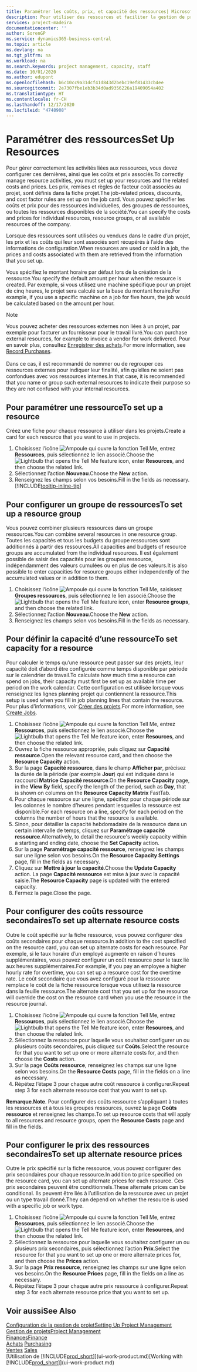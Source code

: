 ```yaml
---
title: Paramétrer les coûts, prix, et capacité des ressources| Microsoft Docs
description: Pour utiliser des ressources et faciliter la gestion de projets, vous spécifiez les coûts et les prix des différents ressources ou groupes de ressources, et définissez la capacité ressource.
services: project-madeira
documentationcenter: ''
author: SorenGP
ms.service: dynamics365-business-central
ms.topic: article
ms.devlang: na
ms.tgt_pltfrm: na
ms.workload: na
ms.search.keywords: project management, capacity, staff
ms.date: 10/01/2020
ms.author: edupont
ms.openlocfilehash: b6c10cc9a31dcf41d843d2bebc19ef81433cb4ee
ms.sourcegitcommit: 2e7307fbe1eb3b34d0ad9356226a19409054a402
ms.translationtype: HT
ms.contentlocale: fr-CH
ms.lasthandoff: 12/17/2020
ms.locfileid: "4748908"
---
```

# <a name="set-up-resources"></a><span data-ttu-id="8fa1d-103">Paramétrer des ressources</span><span class="sxs-lookup"><span data-stu-id="8fa1d-103">Set Up Resources</span></span>
<span data-ttu-id="8fa1d-104">Pour gérer correctement les activités liées aux ressources, vous devez configurer ces dernières, ainsi que les coûts et prix associés.</span><span class="sxs-lookup"><span data-stu-id="8fa1d-104">To correctly manage resource activities, you must set up your resources and the related costs and prices.</span></span> <span data-ttu-id="8fa1d-105">Les prix, remises et règles de facteur coût associés au projet, sont définis dans la fiche projet.</span><span class="sxs-lookup"><span data-stu-id="8fa1d-105">The job-related prices, discounts, and cost factor rules are set up on the job card.</span></span> <span data-ttu-id="8fa1d-106">Vous pouvez spécifier les coûts et prix pour des ressources individuelles, des groupes de ressources, ou toutes les ressources disponibles de la société.</span><span class="sxs-lookup"><span data-stu-id="8fa1d-106">You can specify the costs and prices for individual resources, resource groups, or all available resources of the company.</span></span>

<span data-ttu-id="8fa1d-107">Lorsque des ressources sont utilisées ou vendues dans le cadre d’un projet, les prix et les coûts qui leur sont associés sont récupérés à l’aide des informations de configuration.</span><span class="sxs-lookup"><span data-stu-id="8fa1d-107">When resources are used or sold in a job, the prices and costs associated with them are retrieved from the information that you set up.</span></span>

<span data-ttu-id="8fa1d-108">Vous spécifiez le montant horaire par défaut lors de la création de la ressource.</span><span class="sxs-lookup"><span data-stu-id="8fa1d-108">You specify the default amount per hour when the resource is created.</span></span> <span data-ttu-id="8fa1d-109">Par exemple, si vous utilisez une machine spécifique pour un projet de cinq heures, le projet sera calculé sur la base du montant horaire.</span><span class="sxs-lookup"><span data-stu-id="8fa1d-109">For example, if you use a specific machine on a job for five hours, the job would be calculated based on the amount per hour.</span></span>

> [!NOTE]
> <span data-ttu-id="8fa1d-110">Vous pouvez acheter des ressources externes non liées à un projet, par exemple pour facturer un fournisseur pour le travail livré.</span><span class="sxs-lookup"><span data-stu-id="8fa1d-110">You can purchase external resources, for example to invoice a vendor for work delivered.</span></span> <span data-ttu-id="8fa1d-111">Pour en savoir plus, consultez [Enregistrer des achats](purchasing-how-record-purchases.md).</span><span class="sxs-lookup"><span data-stu-id="8fa1d-111">For more information, see [Record Purchases](purchasing-how-record-purchases.md).</span></span><br /><br />
> <span data-ttu-id="8fa1d-112">Dans ce cas, il est recommandé de nommer ou de regrouper ces ressources externes pour indiquer leur finalité, afin qu’elles ne soient pas confondues avec vos ressources internes.</span><span class="sxs-lookup"><span data-stu-id="8fa1d-112">In that case, it is recommended that you name or group such external resources to indicate their purpose so they are not confused with your internal resources.</span></span>

## <a name="to-set-up-a-resource"></a><span data-ttu-id="8fa1d-113">Pour paramétrer une ressource</span><span class="sxs-lookup"><span data-stu-id="8fa1d-113">To set up a resource</span></span>
<span data-ttu-id="8fa1d-114">Créez une fiche pour chaque ressource à utiliser dans les projets.</span><span class="sxs-lookup"><span data-stu-id="8fa1d-114">Create a card for each resource that you want to use in projects.</span></span>

1. <span data-ttu-id="8fa1d-115">Choisissez l’icône ![Ampoule qui ouvre la fonction Tell Me](media/ui-search/search_small.png "Dites-moi ce que vous voulez faire"), entrez **Ressources**, puis sélectionnez le lien associé.</span><span class="sxs-lookup"><span data-stu-id="8fa1d-115">Choose the ![Lightbulb that opens the Tell Me feature](media/ui-search/search_small.png "Tell me what you want to do") icon, enter **Resources**, and then choose the related link.</span></span>
2. <span data-ttu-id="8fa1d-116">Sélectionnez l’action **Nouveau**.</span><span class="sxs-lookup"><span data-stu-id="8fa1d-116">Choose the **New** action.</span></span>
3. <span data-ttu-id="8fa1d-117">Renseignez les champs selon vos besoins.</span><span class="sxs-lookup"><span data-stu-id="8fa1d-117">Fill in the fields as necessary.</span></span> [!INCLUDE[tooltip-inline-tip](includes/tooltip-inline-tip_md.md)]  

## <a name="to-set-up-a-resource-group"></a><span data-ttu-id="8fa1d-118">Pour configurer un groupe de ressources</span><span class="sxs-lookup"><span data-stu-id="8fa1d-118">To set up a resource group</span></span>
<span data-ttu-id="8fa1d-119">Vous pouvez combiner plusieurs ressources dans un groupe ressources.</span><span class="sxs-lookup"><span data-stu-id="8fa1d-119">You can combine several resources in one resource group.</span></span> <span data-ttu-id="8fa1d-120">Toutes les capacités et tous les budgets du groupe ressources sont additionnés à partir des ressources.</span><span class="sxs-lookup"><span data-stu-id="8fa1d-120">All capacities and budgets of resource groups are accumulated from the individual resources.</span></span> <span data-ttu-id="8fa1d-121">Il est également possible de saisir des capacités pour les groupes ressource, indépendamment des valeurs cumulées ou en plus de ces valeurs.</span><span class="sxs-lookup"><span data-stu-id="8fa1d-121">It is also possible to enter capacities for resource groups either independently of the accumulated values or in addition to them.</span></span>

1. <span data-ttu-id="8fa1d-122">Choisissez l’icône ![Ampoule qui ouvre la fonction Tell Me](media/ui-search/search_small.png "Dites-moi ce que vous voulez faire"), saisissez **Groupes ressources**, puis sélectionnez le lien associé.</span><span class="sxs-lookup"><span data-stu-id="8fa1d-122">Choose the ![Lightbulb that opens the Tell Me feature](media/ui-search/search_small.png "Tell me what you want to do") icon, enter **Resource groups**, and then choose the related link.</span></span>
2. <span data-ttu-id="8fa1d-123">Sélectionnez l’action **Nouveau**.</span><span class="sxs-lookup"><span data-stu-id="8fa1d-123">Choose the **New** action.</span></span>
3. <span data-ttu-id="8fa1d-124">Renseignez les champs selon vos besoins.</span><span class="sxs-lookup"><span data-stu-id="8fa1d-124">Fill in the fields as necessary.</span></span>

## <a name="to-set-capacity-for-a-resource"></a><span data-ttu-id="8fa1d-125">Pour définir la capacité d’une ressource</span><span class="sxs-lookup"><span data-stu-id="8fa1d-125">To set capacity for a resource</span></span>
<span data-ttu-id="8fa1d-126">Pour calculer le temps qu’une ressource peut passer sur des projets, leur capacité doit d’abord être configurée comme temps disponible par période sur le calendrier de travail.</span><span class="sxs-lookup"><span data-stu-id="8fa1d-126">To calculate how much time a resource can spend on jobs, their capacity must first be set up as available time per period on the work calendar.</span></span> <span data-ttu-id="8fa1d-127">Cette configuration est utilisée lorsque vous renseignez les lignes planning projet qui contiennent la ressource.</span><span class="sxs-lookup"><span data-stu-id="8fa1d-127">This setup is used when you fill in job planning lines that contain the resource.</span></span> <span data-ttu-id="8fa1d-128">Pour plus d’informations, voir [Créer des projets](projects-how-create-jobs.md).</span><span class="sxs-lookup"><span data-stu-id="8fa1d-128">For more information, see [Create Jobs](projects-how-create-jobs.md).</span></span>

1. <span data-ttu-id="8fa1d-129">Choisissez l’icône ![Ampoule qui ouvre la fonction Tell Me](media/ui-search/search_small.png "Dites-moi ce que vous voulez faire"), entrez **Ressources**, puis sélectionnez le lien associé.</span><span class="sxs-lookup"><span data-stu-id="8fa1d-129">Choose the ![Lightbulb that opens the Tell Me feature](media/ui-search/search_small.png "Tell me what you want to do") icon, enter **Resources**, and then choose the related link.</span></span>
2. <span data-ttu-id="8fa1d-130">Ouvrez la fiche ressource appropriée, puis cliquez sur **Capacité ressource**.</span><span class="sxs-lookup"><span data-stu-id="8fa1d-130">Open the relevant resource card, and then choose the **Resource Capacity** action.</span></span>
3. <span data-ttu-id="8fa1d-131">Sur la page **Capacité ressource**, dans le champ **Afficher par**, précisez la durée de la période (par exemple **Jour**) qui est indiquée dans le raccourci **Matrice Capacité ressource**.</span><span class="sxs-lookup"><span data-stu-id="8fa1d-131">On the **Resource Capacity** page, in the **View By** field, specify the length of the period, such as **Day**, that is shown on columns on the **Resource Capacity Matrix** FastTab.</span></span>
4. <span data-ttu-id="8fa1d-132">Pour chaque ressource sur une ligne, spécifiez pour chaque période sur les colonnes le nombre d’heures pendant lesquelles la ressource est disponible.</span><span class="sxs-lookup"><span data-stu-id="8fa1d-132">For each resource on a line, specify for each period on the columns the number of hours that the resource is available.</span></span>
5. <span data-ttu-id="8fa1d-133">Sinon, pour détailler la capacité hebdomadaire de la ressource dans un certain intervalle de temps, cliquez sur **Paramétrage capacité ressource**.</span><span class="sxs-lookup"><span data-stu-id="8fa1d-133">Alternatively, to detail the resource's weekly capacity within a starting and ending date, choose the **Set Capacity** action.</span></span>
6. <span data-ttu-id="8fa1d-134">Sur la page **Paramétrage capacité ressource**, renseignez les champs sur une ligne selon vos besoins.</span><span class="sxs-lookup"><span data-stu-id="8fa1d-134">On the **Resource Capacity Settings** page, fill in the fields as necessary.</span></span>
7. <span data-ttu-id="8fa1d-135">Cliquez sur **Mettre à jour la capacité**.</span><span class="sxs-lookup"><span data-stu-id="8fa1d-135">Choose the **Update Capacity** action.</span></span> <span data-ttu-id="8fa1d-136">La page **Capacité ressource** est mise à jour avec la capacité saisie.</span><span class="sxs-lookup"><span data-stu-id="8fa1d-136">The **Resource Capacity** page is updated with the entered capacity.</span></span>
8. <span data-ttu-id="8fa1d-137">Fermez la page.</span><span class="sxs-lookup"><span data-stu-id="8fa1d-137">Close the page.</span></span>

## <a name="to-set-up-alternate-resource-costs"></a><span data-ttu-id="8fa1d-138">Pour configurer des coûts ressource secondaires</span><span class="sxs-lookup"><span data-stu-id="8fa1d-138">To set up alternate resource costs</span></span>
<span data-ttu-id="8fa1d-139">Outre le coût spécifié sur la fiche ressource, vous pouvez configurer des coûts secondaires pour chaque ressource.</span><span class="sxs-lookup"><span data-stu-id="8fa1d-139">In addition to the cost specified on the resource card, you can set up alternate costs for each resource.</span></span> <span data-ttu-id="8fa1d-140">Par exemple, si le taux horaire d’un employé augmente en raison d’heures supplémentaires, vous pouvez configurer un coût ressource pour le taux lié aux heures supplémentaires.</span><span class="sxs-lookup"><span data-stu-id="8fa1d-140">For example, if you pay an employee a higher hourly rate for overtime, you can set up a resource cost for the overtime rate.</span></span> <span data-ttu-id="8fa1d-141">Le coût secondaire que vous avez configuré pour la ressource remplace le coût de la fiche ressource lorsque vous utilisez la ressource dans la feuille ressource.</span><span class="sxs-lookup"><span data-stu-id="8fa1d-141">The alternate cost that you set up for the resource will override the cost on the resource card when you use the resource in the resource journal.</span></span>

1. <span data-ttu-id="8fa1d-142">Choisissez l’icône ![Ampoule qui ouvre la fonction Tell Me](media/ui-search/search_small.png "Dites-moi ce que vous voulez faire"), entrez **Ressources**, puis sélectionnez le lien associé.</span><span class="sxs-lookup"><span data-stu-id="8fa1d-142">Choose the ![Lightbulb that opens the Tell Me feature](media/ui-search/search_small.png "Tell me what you want to do") icon, enter **Resources**, and then choose the related link.</span></span>  
2. <span data-ttu-id="8fa1d-143">Sélectionnez la ressource pour laquelle vous souhaitez configurer un ou plusieurs coûts secondaires, puis cliquez sur **Coûts**.</span><span class="sxs-lookup"><span data-stu-id="8fa1d-143">Select the resource for that you want to set up one or more alternate costs for, and then choose the **Costs** action.</span></span>  
3. <span data-ttu-id="8fa1d-144">Sur la page **Coûts ressource**, renseignez les champs sur une ligne selon vos besoins.</span><span class="sxs-lookup"><span data-stu-id="8fa1d-144">On the **Resource Costs** page, fill in the fields on a line as necessary.</span></span>  
4. <span data-ttu-id="8fa1d-145">Répétez l’étape 3 pour chaque autre coût ressource à configurer.</span><span class="sxs-lookup"><span data-stu-id="8fa1d-145">Repeat step 3 for each alternate resource cost that you want to set up.</span></span>

<span data-ttu-id="8fa1d-146">**Remarque**.</span><span class="sxs-lookup"><span data-stu-id="8fa1d-146">**Note**.</span></span> <span data-ttu-id="8fa1d-147">Pour configurer des coûts ressource s’appliquant à toutes les ressources et à tous les groupes ressources, ouvrez la page **Coûts ressource** et renseignez les champs.</span><span class="sxs-lookup"><span data-stu-id="8fa1d-147">To set up resource costs that will apply to all resources and resource groups, open the **Resource Costs** page and fill in the fields.</span></span>

## <a name="to-set-up-alternate-resource-prices"></a><span data-ttu-id="8fa1d-148">Pour configurer le prix des ressources secondaires</span><span class="sxs-lookup"><span data-stu-id="8fa1d-148">To set up alternate resource prices</span></span>
<span data-ttu-id="8fa1d-149">Outre le prix spécifié sur la fiche ressource, vous pouvez configurer des prix secondaires pour chaque ressource.</span><span class="sxs-lookup"><span data-stu-id="8fa1d-149">In addition to price specified on the resource card, you can set up alternate prices for each resource.</span></span> <span data-ttu-id="8fa1d-150">Ces prix secondaires peuvent être conditionnels.</span><span class="sxs-lookup"><span data-stu-id="8fa1d-150">These alternate prices can be conditional.</span></span> <span data-ttu-id="8fa1d-151">Ils peuvent être liés à l’utilisation de la ressource avec un projet ou un type travail donné.</span><span class="sxs-lookup"><span data-stu-id="8fa1d-151">They can depend on whether the resource is used with a specific job or work type.</span></span>

1. <span data-ttu-id="8fa1d-152">Choisissez l’icône ![Ampoule qui ouvre la fonction Tell Me](media/ui-search/search_small.png "Dites-moi ce que vous voulez faire"), entrez **Ressources**, puis sélectionnez le lien associé.</span><span class="sxs-lookup"><span data-stu-id="8fa1d-152">Choose the ![Lightbulb that opens the Tell Me feature](media/ui-search/search_small.png "Tell me what you want to do") icon, enter **Resources**, and then choose the related link.</span></span>
2. <span data-ttu-id="8fa1d-153">Sélectionnez la ressource pour laquelle vous souhaitez configurer un ou plusieurs prix secondaires, puis sélectionnez l’action **Prix**.</span><span class="sxs-lookup"><span data-stu-id="8fa1d-153">Select the resource for that you want to set up one or more alternate prices for, and then choose the **Prices** action.</span></span>
3. <span data-ttu-id="8fa1d-154">Sur la page **Prix ressource**, renseignez les champs sur une ligne selon vos besoins.</span><span class="sxs-lookup"><span data-stu-id="8fa1d-154">On the **Resource Prices** page, fill in the fields on a line as necessary.</span></span>
4. <span data-ttu-id="8fa1d-155">Répétez l’étape 3 pour chaque autre prix ressource à configurer.</span><span class="sxs-lookup"><span data-stu-id="8fa1d-155">Repeat step 3 for each alternate resource price that you want to set up.</span></span>

## <a name="see-also"></a><span data-ttu-id="8fa1d-156">Voir aussi</span><span class="sxs-lookup"><span data-stu-id="8fa1d-156">See Also</span></span>
[<span data-ttu-id="8fa1d-157">Configuration de la gestion de projet</span><span class="sxs-lookup"><span data-stu-id="8fa1d-157">Setting Up Project Management</span></span>](projects-setup-projects.md)  
[<span data-ttu-id="8fa1d-158">Gestion de projets</span><span class="sxs-lookup"><span data-stu-id="8fa1d-158">Project Management</span></span>](projects-manage-projects.md)  
[<span data-ttu-id="8fa1d-159">Finances</span><span class="sxs-lookup"><span data-stu-id="8fa1d-159">Finance</span></span>](finance.md)  
<span data-ttu-id="8fa1d-160">[Achats](purchasing-manage-purchasing.md)       </span><span class="sxs-lookup"><span data-stu-id="8fa1d-160">[Purchasing](purchasing-manage-purchasing.md)       </span></span>  
<span data-ttu-id="8fa1d-161">[Ventes](sales-manage-sales.md)    </span><span class="sxs-lookup"><span data-stu-id="8fa1d-161">[Sales](sales-manage-sales.md)    </span></span>  
<span data-ttu-id="8fa1d-162">[Utilisation de [!INCLUDE[prod_short](includes/prod_short.md)]](ui-work-product.md)</span><span class="sxs-lookup"><span data-stu-id="8fa1d-162">[Working with [!INCLUDE[prod_short](includes/prod_short.md)]](ui-work-product.md)</span></span>  
